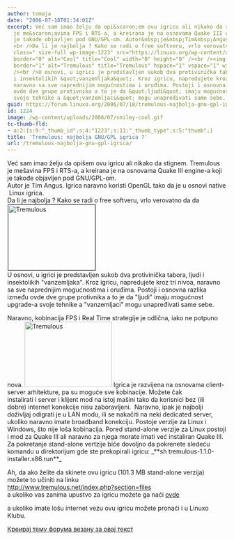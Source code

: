 ```yaml
---
author: tomaja
date: "2006-07-18T01:34:01Z"
excerpt: Već sam imao želju da opi&scaron;em ovu igricu ali nikako da stignem. Tremulous
  je me&scaron;avina FPS i RTS-a, a kreirana je na osnovama Quake III engine-a koji
  je takođe objavljen pod GNU/GPL-om. Autor&nbsp;je&nbsp;Tim&nbsp;Angus.&nbsp;Igrica&nbsp;naravno&nbsp;koristi&nbsp;OpenGL&nbsp;tako&nbsp;da&nbsp;je&nbsp;u&nbsp;osnovi&nbsp;native&nbsp;Linux&nbsp;igrica.
  <br />Da li je najbolja ? Kako se radi o free softveru, vrlo verovatno da da <img
  class=" size-full wp-image-1223" src="https://linuxo.org/wp-content/uploads/2006/07/smiley-cool.gif"
  border="0" alt="Cool" title="Cool" width="0" height="0" /><br /><img src="http://tremulous.net/promo/shots/promo03_thumb.jpg"
  border="1" alt="Tremulous" title="Tremulous" hspace="1" vspace="1" width="200" height="150"
  /><br />U osnovi, u igrici je predstavljen sukob dva protivinička tabora, ljudi
  i insektolikih &quot;vanzemljaka&quot;. Kroz igricu, napredujete kroz tri nivoa,
  naravno sa sve naprednijim mogućnostima i oruđima. Postoji i osnovna razlika između
  ovde dve grupe protivnika a to je da &quot;ljudi&quot; imaju mogućnost upgrade-a
  svoje tehnike a &quot;vanzemljaci&quot; mogu unapređivati same sebe. <br />
guid: https://forum.linuxo.org/2006/07/18/tremulous-najbolja-gnu-gpl-igrica/
id: 1224
image: /wp-content/uploads/2006/07/smiley-cool.gif
tc-thumb-fld:
- a:2:{s:9:"_thumb_id";s:4:"1223";s:11:"_thumb_type";s:5:"thumb";}
title: 'Tremulous: najbolja GNU/GPL igrica ?'
url: /tremulous-najbolja-gnu-gpl-igrica/
---
```

Već sam imao želju da opi&scaron;em ovu igricu ali nikako da stignem. Tremulous je me&scaron;avina FPS i RTS-a, a kreirana je na osnovama Quake III engine-a koji je takođe objavljen pod GNU/GPL-om. Autor&nbsp;je&nbsp;Tim&nbsp;Angus.&nbsp;Igrica&nbsp;naravno&nbsp;koristi&nbsp;OpenGL&nbsp;tako&nbsp;da&nbsp;je&nbsp;u&nbsp;osnovi&nbsp;native&nbsp;Linux&nbsp;igrica.  
Da li je najbolja ? Kako se radi o free softveru, vrlo verovatno da da<img class=" size-full wp-image-1223" src="https://linuxo.org/wp-content/uploads/2006/07/smiley-cool.gif" border="0" alt="Cool" title="Cool" width="0" height="0" />  
<img src="http://tremulous.net/promo/shots/promo03_thumb.jpg" border="1" alt="Tremulous" title="Tremulous" hspace="1" vspace="1" width="200" height="150" />  
U osnovi, u igrici je predstavljen sukob dva protivinička tabora, ljudi i insektolikih "vanzemljaka". Kroz igricu, napredujete kroz tri nivoa, naravno sa sve naprednijim mogućnostima i oruđima. Postoji i osnovna razlika između ovde dve grupe protivnika a to je da "ljudi" imaju mogućnost upgrade-a svoje tehnike a "vanzemljaci" mogu unapređivati same sebe.  
<!--break-->Naravno, kobinacija FPS i Real Time strategije je odlična, iako ne potpuno nova. 

  
<img src="http://tremulous.net/promo/shots/promo02_thumb.jpg" alt="Tremulous " title="Tremulous" width="200" height="150" />  
Igrica je razvijena na osnovama client-server arhitekture, pa su moguće sve kobinacije. Možete čak instalirati&nbsp;i&nbsp;server&nbsp;i&nbsp;klijent&nbsp;mod&nbsp;na&nbsp;istoj&nbsp;ma&scaron;ini&nbsp;tako&nbsp;da&nbsp;korisnici&nbsp;bez&nbsp;(ili dobre)&nbsp;internet&nbsp;konekcije&nbsp;nisu&nbsp;zaboravljeni.&nbsp;  
Naravno, ipak je najbolji doživljaj odigrati je u LAN modu, ili se nakačiti na neki dedicated server, ukoliko naravno imate broadband konekciju.  
Postoje verzije za Linux i Windows, &scaron;to nije lo&scaron;a kobinacija. Pored stand-alone verzije za Linux postoji i mod za Quake III ali naravno za njega morate imati već instaliran Quake III.  
Za pokretanje stand-alone vertzije biće dovoljno da pokrenete sledeću komandu u direktorijum gde ste prekopirali igricu:  
_**sh tremulous-1.1.0-installer.x86.run**_

Ah, da ako želite da skinete ovu igricu (101.3 MB stand-alone verzija) možete to učiniti na linku  
<a href="http://www.tremulous.net/index.php?section=files" target="_blank">http://www.tremulous.net/index.php?section=files &nbsp;<br /></a>a ukoliko vas zanima upustvo za igricu možete ga naći <a href="ovdehttp://tremulous.net/manual/" target="_blank">ovde</a>

a ukoliko imate lo&scaron;u internet vezu ovu igricu možete pronaći i u Linuxo Klubu.

[Креирај тему форума везану за овај текст](https://linuxo.org/nova-tema-na-forumu/?se_pid=1224)